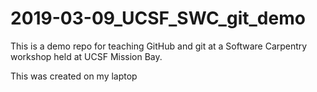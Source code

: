 # 2019-03-09_UCSF_SWC_git_demo

This is a demo repo for teaching GitHub and git at a Software Carpentry workshop held at UCSF Mission Bay.

This was created on my laptop
